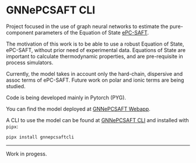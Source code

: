 # GNNePCSAFT CLI

Project focused in the use of graph neural networks to estimate the pure-component parameters of the Equation of State [ePC-SAFT](https://en.wikipedia.org/wiki/PC-SAFT).

The motivation of this work is to be able to use a robust Equation of State, ePC-SAFT, without prior need of experimental data. Equations of State are important to calculate thermodynamic properties, and are pre-requisite in process simulators.

Currently, the model takes in account only the hard-chain, dispersive and assoc terms of ePC-SAFT. Future work on polar and ionic terms are being studied.

Code is being developed mainly in Pytorch (PYG).

You can find the model deployed at [GNNePCSAFT Webapp](https://gnnepcsaft.wildsonbbl.com/).

A CLI to use the model can be found at [GNNePCSAFT CLI](https://github.com/wildsonbbl/gnnepcsaftcli) and installed with `pipx`:

```bash
pipx install gnnepcsaftcli
```

---

Work in progess.

